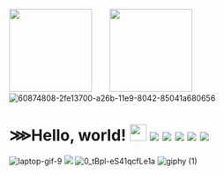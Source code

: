 
<img src="https://media.giphy.com/media/PktXhCHFkpkre/giphy.gif" width="150px"> &nbsp;&nbsp;&nbsp;&nbsp;&nbsp;&nbsp;&nbsp;<img src="https://media.giphy.com/media/9g6UbuoqTFdAI/giphy.gif" width="150px">
![60874808-2fe13700-a26b-11e9-8042-85041a680656](https://user-images.githubusercontent.com/67204309/112770419-4aad9d80-9044-11eb-8f0c-936864694c75.png)

# ⋙Hello, world! <img src="https://raw.githubusercontent.com/MartinHeinz/MartinHeinz/master/wave.gif" width="30px">&nbsp;![](https://img.shields.io/badge/code-Python-informational?style=flat&logo=#3776AB&logoColor=white&color=2bbc8a)&nbsp;![](https://img.shields.io/badge/code-JavaScript-informational?style=flat&logo=<LOGO_NAME>&logoColor=white&color=2bbc8a)&nbsp;![](https://img.shields.io/badge/code-C++-informational?style=flat&logo=#00599C&logoColor=white&color=2bbc8a)&nbsp;![](https://img.shields.io/badge/tools-PostgreSQL-informational?style=flat&logo=<LOGO_NAME>&logoColor=white&color=2bbc8a)&nbsp;![](https://img.shields.io/badge/cloud-DigitalOcean-informational?style=flat&logo=#734F96&logoColor=white&color=2bbc8a)





![laptop-gif-9](https://user-images.githubusercontent.com/67204309/112772935-3623d200-9051-11eb-888f-8667e637400c.gif)
<img src="https://media.giphy.com/media/elJQRdWlFb8gPN1T9K/giphy.gif">
![0_tBpl-eS41qcfLe1a](https://user-images.githubusercontent.com/67204309/112772909-12608c00-9051-11eb-9a3d-cf7480e34332.gif)
![giphy (1)](https://user-images.githubusercontent.com/67204309/112771383-2acca880-9049-11eb-8e33-d3dd8c31e34f.gif)
<!--
**ManoranjanThakur/ManoranjanThakur** is a ✨ _special_ ✨ repository because its `README.md` (this file) appears on your GitHub profile.

Here are some ideas to get you started:

- 🔭 I’m currently working on ...
- 🌱 I’m currently learning ...
- 👯 I’m looking to collaborate on ...
- 🤔 I’m looking for help with ...
- 💬 Ask me about ...
- 📫 How to reach me: ...
- 😄 Pronouns: ...
- ⚡ Fun fact: ...
-->
